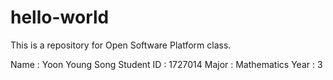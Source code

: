 # hello-world
This is a repository for Open Software Platform class.

Name : Yoon Young Song 
Student ID : 1727014 
Major : Mathematics 
Year : 3
